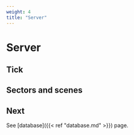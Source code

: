 ```yaml
---
weight: 4
title: "Server"
---
```


# Server

## Tick

## Sectors and scenes

## Next

See [database]({{< ref "database.md" >}}) page.

